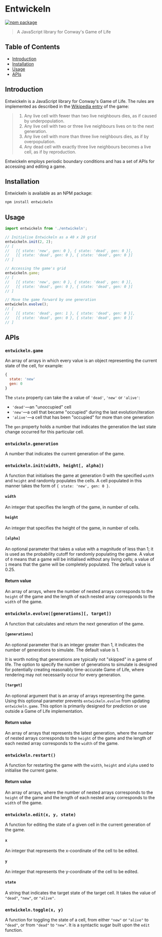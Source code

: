 # Entwickeln

[![npm package](https://img.shields.io/npm/v/entwickeln.svg)](https://www.npmjs.org/package/entwickeln)

> A JavaScript library for Conway's Game of Life

## Table of Contents

* [Introduction](#introduction)
* [Installation](#installation)
* [Usage](#usage)
* [APIs](#apis)

## Introduction

Entwickeln is a JavaScript library for Conway's Game of Life. The rules are
implemented as described in the
[Wikipedia entry](https://en.wikipedia.org/wiki/Conway%27s_Game_of_Life)
of the game:

> 1. Any live cell with fewer than two live neighbours dies,
as if caused by underpopulation.
> 2. Any live cell with two or three live neighbours lives on to the next
generation.
> 3. Any live cell with more than three live neighbours dies, as if by
overpopulation.
> 4. Any dead cell with exactly three live neighbours becomes a live cell, as
if by reproduction.

Entwickeln employs periodic boundary conditions and has a set of APIs for
accessing and editing a game.

## Installation

Entwickeln is available as an NPM package:

```sh
npm install entwickeln
```

## Usage

```javascript
import entwickeln from './entwickeln';

// Initialise Entwickeln as a 40 x 20 grid
entwickeln.init(2, 2);
// [
//   [{ state: 'new', gen: 0 }, { state: 'dead', gen: 0 }],
//   [{ state: 'dead', gen: 0 }, { state: 'dead', gen: 0 }]
// ]

// Accessing the game's grid
entwickeln.game;
// [
//   [{ state: 'new', gen: 0 }, { state: 'dead', gen: 0 }],
//   [{ state: 'dead', gen: 0 }, { state: 'dead', gen: 0 }]
// ]

// Move the game forward by one generation
entwickeln.evolve();
// [
//   [{ state: 'dead', gen: 1 }, { state: 'dead', gen: 0 }],
//   [{ state: 'dead', gen: 0 }, { state: 'dead', gen: 0 }]
// ]

```

## APIs

### `entwickeln.game`

An array of arrays in which every value is an object representing the current
state of the cell, for example:

```javascript
{
  state: 'new'
  gen: 0
}
```

The `state` property can take the a value of `'dead'`, `'new'` or `'alive'`:
* `'dead'`—an "unoccupied" cell
* `'new'`—a cell that became "occupied" during the last evolution/iteration
* `'alive'`—a cell that has been "occupied" for more than one generation

The `gen` property holds a number that indicates the generation the last
state change occurred for this particular cell.

### `entwickeln.generation`

A number that indicates the current generation of the game.

### `entwickeln.init(width, height[, alpha])`

A function that initialises the game at generation 0 with the specified
`width` and `height` and randomly populates the cells. A cell populated
in this manner takes the form of `{ state: 'new', gen: 0 }`.

#### `width`

An integer that specifies the length of the game, in number of cells.

#### `height`

An integer that specifies the height of the game, in number of cells.

#### `[alpha]`

An optional parameter that takes a value with a magnitude of less than 1; it
is used as the probability cutoff for randomly populating the game. A value of
`0` means that a game will be initialised without any living cells; a value of
`1` means that the game will be completely populated. The default value is 0.25.

#### Return value

An array of arrays, where the number of nested arrays corresponds to the
`height` of the game and the length of each nested array corresponds to
the `width` of the game.

### `entwickeln.evolve([generations][, target])`

A function that calculates and return the next generation of the game.

#### `[generations]`

An optional parameter that is an integer greater than 1, it indicates
the number of generations to simulate. The default value is 1.

It is worth noting that generations are typically not "skipped" in a game of
life. The option to specify the number of generations to simulate is designed
for potentially creating reasonably time-accurate Game of Life, where rendering
may not necessarily occur for every generation.

#### `[target]`

An optional argument that is an array of arrays representing the game. Using
this optional parameter prevents `entwickeln.evolve` from updating
`entwickeln.game`. This option is primarily designed for prediction or use
outside a Game of Life implementation.

#### Return value

An array of arrays that represents the latest generation, where the number
of nested arrays corresponds to the `height` of the game and the length of
each nested array corresponds to the `width` of the game.

### `entwickeln.restart()`

A function for restarting the game with the `width`, `height` and `alpha` used
to initialise the current game.

#### Return value

An array of arrays, where the number of nested arrays corresponds to the
`height` of the game and the length of each nested array corresponds to
the `width` of the game.

### `entwickeln.edit(x, y, state)`

A function for editing the state of a given cell in the current generation of
the game.

#### `x`

An integer that represents the x-coordinate of the cell to be edited.

#### `y`

An integer that represents the y-coordinate of the cell to be edited.

#### `state`

A string that indicates the target state of the target cell. It takes the
value of `"dead"`, `"new"`, or `"alive"`.

### `entwickeln.toggle(x, y)`

A function for toggling the state of a cell, from either `"new"` or `"alive"` to
`"dead"`, or from `"dead"` to `"new"`. It is a syntactic sugar built upon the
`edit` function.
